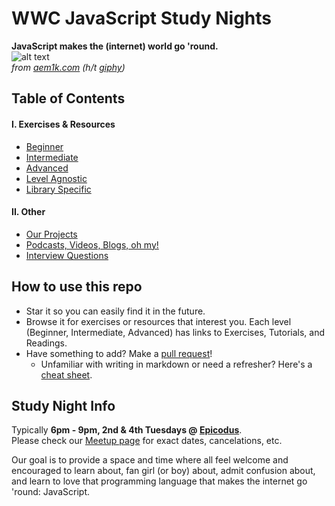 # WWC JavaScript Study Nights

**JavaScript makes the (internet) world go 'round.**<br>
![alt text](http://i.giphy.com/3UefM0f85ubQs.gif "spinning globe" )<br>
*from [aem1k.com](http://aem1k.com/) (h/t [giphy](http://giphy.com))*

## Table of Contents

#### I. Exercises & Resources
- [Beginner](resources/beginner.md)
- [Intermediate](resources/intermediate.md)
- [Advanced](resources/advanced.md)
- [Level Agnostic](resources/level-agnostic.md)
- [Library Specific](libraries.md)

#### II. Other
- [Our Projects](our-projects.md)
- [Podcasts, Videos, Blogs, oh my!](media.md)
- [Interview Questions](interview.md)

## How to use this repo
- Star it so you can easily find it in the future.
- Browse it for exercises or resources that interest you. Each level (Beginner, Intermediate, Advanced) has links to Exercises, Tutorials, and Readings.
- Have something to add? Make a [pull request](http://hisham.hm/2016/01/01/how-to-make-a-pull-request-on-github-a-quick-tutorial/)!
    - Unfamiliar with writing in markdown or need a refresher? Here's a [cheat sheet](https://github.com/adam-p/markdown-here/wiki/Markdown-Cheatsheet).

## Study Night Info
Typically **6pm - 9pm, 2nd & 4th Tuesdays @ [Epicodus](https://www.google.com/maps/place/Epicodus/@45.5207049,-122.6773971,17z/)**.<br>
Please check our [Meetup page](https://www.meetup.com/Women-Who-Code-Portland/) for exact dates, cancelations, etc.

Our goal is to provide a space and time where all feel welcome and encouraged to learn about, fan girl (or boy) about, admit confusion about, and learn to love that programming language that makes the internet go 'round: JavaScript.
